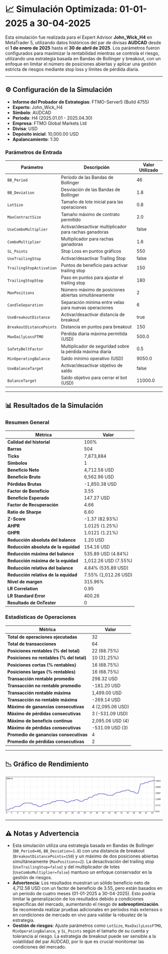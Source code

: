 # 📈 Simulación Optimizada: 01-01-2025 a 30-04-2025

Esta simulación fue realizada para el Expert Advisor **John_Wick_H4** en MetaTrader 5, utilizando datos históricos del par de divisas **AUDCAD** desde el **1 de enero de 2025** hasta el **30 de abril de 2025**. Los parámetros fueron configurados para maximizar la rentabilidad mientras se controla el riesgo, utilizando una estrategia basada en Bandas de Bollinger y breakout, con un enfoque en limitar el número de posiciones abiertas y aplicar una gestión estricta de riesgos mediante stop loss y límites de pérdida diaria.

---

## ⚙️ Configuración de la Simulación

- **Informe del Probador de Estrategias**: FTMO-Server5 (Build 4755)
- **Experto**: John_Wick_H4
- **Símbolo**: AUDCAD
- **Período**: H4 (2025.01.01 - 2025.04.30)
- **Empresa**: FTMO Global Markets Ltd
- **Divisa**: USD
- **Depósito inicial**: 10,000.00 USD
- **Apalancamiento**: 1:30

### Parámetros de Entrada

| Parámetro                   | Descripción                                               | Valor Utilizado   |
|-----------------------------|-----------------------------------------------------------|-------------------|
| `BB_Period`                 | Período de las Bandas de Bollinger                        | 46                |
| `BB_Deviation`              | Desviación de las Bandas de Bollinger                     | 1.8               |
| `LotSize`                   | Tamaño de lote inicial para las operaciones               | 0.8               |
| `MaxContractSize`           | Tamaño máximo de contrato permitido                       | 2.0               |
| `UseComboMultiplier`        | Activar/desactivar multiplicador para rachas ganadoras    | false             |
| `ComboMultiplier`           | Multiplicador para rachas ganadoras                       | 1.6               |
| `SL_Points`                 | Stop Loss en puntos gráficos                              | 550               |
| `UseTrailingStop`           | Activar/desactivar Trailing Stop                         | false             |
| `TrailingStopActivation`    | Puntos de beneficio para activar trailing stop            | 150               |
| `TrailingStopStep`          | Paso en puntos para ajustar el trailing stop              | 180               |
| `MaxPositions`              | Número máximo de posiciones abiertas simultáneamente     | 2                 |
| `CandleSeparation`          | Separación mínima entre velas para nuevas operaciones     | 6                 |
| `UseBreakoutDistance`       | Activar/desactivar distancia de breakout                  | true              |
| `BreakoutDistancePoints`    | Distancia en puntos para breakout                         | 150               |
| `MaxDailyLossFTMO`          | Pérdida diaria máxima permitida (USD)                     | 500.0             |
| `SafetyBeltFactor`          | Multiplicador de seguridad sobre la pérdida máxima diaria | 0.5               |
| `MinOperatingBalance`       | Saldo mínimo operativo (USD)                              | 9050.0            |
| `UseBalanceTarget`          | Activar/desactivar objetivo de saldo                      | false             |
| `BalanceTarget`             | Saldo objetivo para cerrar el bot (USD)                   | 11000.0           |

---

## 📊 Resultados de la Simulación

### Resumen General

| Métrica                          | Valor              |
|----------------------------------|--------------------|
| **Calidad del historial**        | 100%              |
| **Barras**                       | 504               |
| **Ticks**                        | 7,873,884         |
| **Símbolos**                     | 1                 |
| **Beneficio Neto**               | 4,712.58 USD      |
| **Beneficio Bruto**              | 6,562.96 USD      |
| **Pérdidas Brutas**              | -1,850.38 USD     |
| **Factor de Beneficio**          | 3.55              |
| **Beneficio Esperado**           | 147.27 USD        |
| **Factor de Recuperación**       | 4.66              |
| **Ratio de Sharpe**              | 6.60              |
| **Z-Score**                      | -1.37 (82.93%)    |
| **AHPR**                         | 1.0125 (1.25%)    |
| **GHPR**                         | 1.0121 (1.21%)    |
| **Reducción absoluta del balance** | 1.20 USD        |
| **Reducción absoluta de la equidad** | 154.16 USD    |
| **Reducción máxima del balance** | 535.89 USD (4.84%) |
| **Reducción máxima de la equidad** | 1,012.26 USD (7.55%) |
| **Reducción relativa del balance** | 4.84% (535.89 USD) |
| **Reducción relativa de la equidad** | 7.55% (1,012.26 USD) |
| **Nivel de margen**              | 315.96%           |
| **LR Correlation**               | 0.95              |
| **LR Standard Error**            | 400.26            |
| **Resultado de OnTester**        | 0                 |

### Estadísticas de Operaciones

| Métrica                                   | Valor              |
|-------------------------------------------|--------------------|
| **Total de operaciones ejecutadas**       | 32                |
| **Total de transacciones**                | 64                |
| **Posiciones rentables (% del total)**    | 22 (68.75%)       |
| **Posiciones no rentables (% del total)** | 10 (31.25%)       |
| **Posiciones cortas (% rentables)**       | 16 (68.75%)       |
| **Posiciones largas (% rentables)**       | 16 (68.75%)       |
| **Transacción rentable promedio**         | 298.32 USD        |
| **Transacción no rentable promedio**      | -181.20 USD       |
| **Transacción rentable máxima**           | 1,499.00 USD      |
| **Transacción no rentable máxima**        | -269.14 USD       |
| **Máximo de ganancias consecutivas**      | 4 (2,095.06 USD)  |
| **Máximo de pérdidas consecutivas**       | 3 (-531.09 USD)   |
| **Máximo de beneficio continuo**          | 2,095.06 USD (4)  |
| **Máximo de pérdidas consecutivas**       | -531.09 USD (3)   |
| **Promedio de ganancias consecutivas**    | 4                 |
| **Promedio de pérdidas consecutivas**     | 2                 |

---

## 📉 Gráfico de Rendimiento

![Gráfico General](ReportTester-01.png)

---

## ⚠️ Notas y Advertencia

- Esta simulación utiliza una estrategia basada en Bandas de Bollinger (`BB_Period=46`, `BB_Deviation=1.8`) con una distancia de breakout (`BreakoutDistancePoints=150`) y un máximo de dos posiciones abiertas simultáneamente (`MaxPositions=2`). La desactivación del trailing stop (`UseTrailingStop=false`) y del multiplicador de lotes (`UseComboMultiplier=false`) mantuvo un enfoque conservador en la gestión de riesgos.
- **Advertencia**: Los resultados muestran un sólido beneficio neto de 4,712.58 USD con un factor de beneficio de 3.55, pero están basados en un período de cuatro meses (01-01-2025 a 30-04-2025). Esto podría limitar la generalización de los resultados debido a condiciones específicas del mercado, aumentando el riesgo de **sobreoptimización**. Se recomienda realizar pruebas adicionales en períodos más extensos o en condiciones de mercado en vivo para validar la robustez de la estrategia.
- **Gestión de riesgos**: Ajuste parámetros como `LotSize`, `MaxDailyLossFTMO`, `MinOperatingBalance`, y `SL_Points` según el tamaño de su cuenta y tolerancia al riesgo. La estrategia de breakout puede ser sensible a la volatilidad del par AUDCAD, por lo que es crucial monitorear las condiciones del mercado.